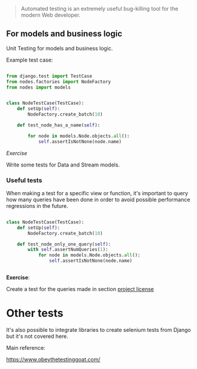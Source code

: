 > Automated testing is an extremely useful bug-killing tool for the modern Web developer.

## For models and business logic

Unit Testing for models and business logic.

Example test case:

````python

from django.test import TestCase
from nodes.factories import NodeFactory
from nodes import models


class NodeTestCase(TestCase):
    def setUp(self):
        NodeFactory.create_batch(10)

    def test_node_has_a_name(self):

        for node in models.Node.objects.all():
            self.assertIsNotNone(node.name)

````

*Exercise*

Write some tests for Data and Stream models.


### Useful tests

When making a test for a specific view or function, it's important to query how many queries have been done
in order to avoid possible performance regressions in the future.

````python

class NodeTestCase(TestCase):
    def setUp(self):
        NodeFactory.create_batch(10)

    def test_node_only_one_query(self):
        with self.assertNumQueries(1):
            for node in models.Node.objects.all():
                self.assertIsNotNone(node.name)



````

**Exercise**:

Create a test for the queries made in section [project license](model.md#aggregated-queries)



# Other tests

It's also possible to integrate libraries to create selenium tests from Django but it's not covered here.



Main reference:

https://www.obeythetestinggoat.com/